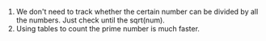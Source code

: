 1. We don't need to track whether the certain number can be divided by all the numbers. Just check until the sqrt(num).
2. Using tables to count the prime number is much faster. 